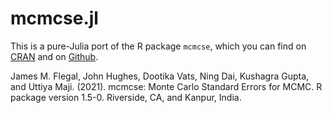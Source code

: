# mcmcse.jl

This is a pure-Julia port of the R package `mcmcse`, which you can find on [CRAN](https://cran.r-project.org/package=mcmcse) and on [Github](https://github.com/dvats/mcmcse).


James M. Flegal, John Hughes, Dootika Vats, Ning Dai, Kushagra Gupta, and Uttiya Maji. (2021). mcmcse: Monte Carlo Standard Errors for MCMC. R package version 1.5-0. Riverside, CA, and Kanpur, India.


